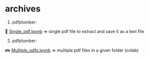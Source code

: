 # archives

1. pdfplumber: 

🏃 [Single_pdf.ipynb](Single_pdf.ipynb)
=> single pdf file to extract and save it as a text file

2. pdfplumber: 

👪 [Multiple_pdfs.ipynb](Multiple_pdfs.ipynb)
=> multiple pdf files in a given folder (colab)  
